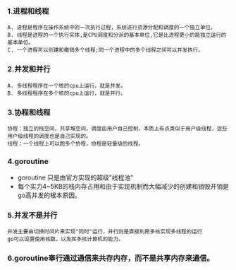 ### 1.进程和线程
```
A. 进程是程序在操作系统中的一次执行过程，系统进行资源分配和调度的一个独立单位。
B. 线程是进程的一个执行实体,是CPU调度和分派的基本单位,它是比进程更小的能独立运行的基本单位。
C. 一个进程可以创建和撤销多个线程;同一个进程中的多个线程之间可以并发执行。
```

### 2.并发和并行
```
A. 多线程程序在一个核的cpu上运行，就是并发。
B. 多线程程序在多个核的cpu上运行，就是并行。
```

### 3.协程和线程
```
协程：独立的栈空间，共享堆空间，调度由用户自己控制，本质上有点类似于用户级线程，这些用户级线程的调度也是自己实现的。
线程：一个线程上可以跑多个协程，协程是轻量级的线程。
```

### 4.goroutine
- goroutine 只是由官方实现的超级"线程池"
- 每个实力4~5KB的栈内存占用和由于实现机制而大幅减少的创建和销毁开销是go高并发的根本原因。

### 5.并发不是并行
```
并发主要由切换时间片来实现"同时"运行，并行则是直接利用多核实现多线程的运行
go可以设置使用核数，以发挥多核计算机的能力。
```

### 6.goroutine奉行通过通信来共存内存，而不是共享内存来通信。